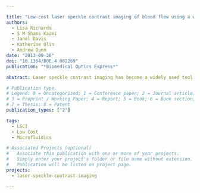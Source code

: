 ```yaml
---

title: "Low-cost laser speckle contrast imaging of blood flow using a webcam"
authors:
  - Lisa Richards
  - S M Shams Kazmi
  - Janel Davis
  - Katherine Olin
  - Andrew Dunn
date: "2013-09-26"
doi: "10.1364/BOE.4.002269"
publication: "*Biomedical Optics Express*"

abstract: Laser speckle contrast imaging has become a widely used tool for dynamic imaging of blood flow, both in animal models and in the clinic. Typically, laser speckle contrast imaging is performed using scientific-grade instrumentation. However, due to recent advances in camera technology, these expensive components may not be necessary to produce accurate images. In this paper, we demonstrate that a consumer-grade webcam can be used to visualize changes in flow, both in a microfluidic flow phantom and *in vivo* in a mouse model. A two-camera setup was used to simultaneously image with a high performance monochrome CCD camera and the webcam for direct comparison. The webcam was also tested with inexpensive aspheric lenses and a laser pointer for a complete low-cost, compact setup ($90, 5.6 cm length, 25 g). The CCD and webcam showed excellent agreement with the two-camera setup, and the inexpensive setup was used to image dynamic blood flow changes before and after a targeted cerebral occlusion.

# Publication type.
# Legend: 0 = Uncategorized; 1 = Conference paper; 2 = Journal article;
# 3 = Preprint / Working Paper; 4 = Report; 5 = Book; 6 = Book section;
# 7 = Thesis; 8 = Patent
publication_types: ["2"]

tags:
  - LSCI
  - Low Cost
  - Microfluidics

# Associated Projects (optional)
#   Associate this publication with one or more of your projects.
#   Simply enter your project's folder or file name without extension.
#   Publication will be listed on project page.
projects:
  - laser-speckle-contrast-imaging

---
```

